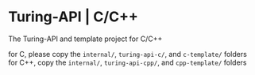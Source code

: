 # Turing-API | C/C++

The Turing-API and template project for C/C++

for C, please copy the `internal/`, `turing-api-c/`, and `c-template/` folders  
for C++, copy the `internal/`, `turing-api-cpp/`, and `cpp-template/` folders  
